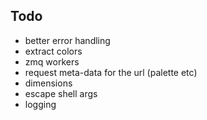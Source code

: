 
## Todo

  - better error handling
  - extract colors
  - zmq workers
  - request meta-data for the url (palette etc)
  - dimensions
  - escape shell args
  - logging

